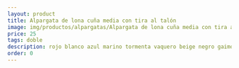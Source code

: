 ```yaml
---
layout: product
title: Alpargata de lona cuña media con tira al talón
image: img/productos/alpargatas/Alpargata de lona cuña media con tira al talón=25 =doble=rojo blanco azul marino tormenta vaquero beige negro gaimo.webp
price: 25 
tags: doble
description: rojo blanco azul marino tormenta vaquero beige negro gaimo
order: 0
---
```


